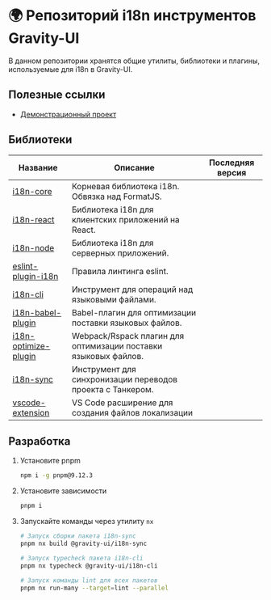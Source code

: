 # 🌍 Репозиторий i18n инструментов Gravity-UI

В данном репозитории хранятся общие утилиты, библиотеки и плагины, используемые для i18n в Gravity-UI.

## Полезные ссылки

- [Демонстрационный проект](./example/README.md)

## Библиотеки

| Название                                                    | Описание                                                         | Последняя версия                                                |
|-------------------------------------------------------------|------------------------------------------------------------------|----------------------------------------------------------------|
| [i18n-core](./packages/i18n-core/README.md)                 | Корневая библиотека i18n. Обвязка над FormatJS.                  |  |
| [i18n-react](./packages/i18n-react/README.md)               | Библиотека i18n для клиентских приложений на React.              |  |
| [i18n-node](./packages/i18n-node/README.md)                 | Библиотека i18n для серверных приложений.                        |  |
| [eslint-plugin-i18n](./packages/eslint-plugin-i18n/README.md) | Правила линтинга eslint.                                       |  |
| [i18n-cli](./packages/i18n-cli/README.md)                   | Инструмент для операций над языковыми файлами.                   |  |
| [i18n-babel-plugin](./packages/i18n-babel-plugin/README.md) | Babel-плагин для оптимизации поставки языковых файлов.           |  |
| [i18n-optimize-plugin](./packages/i18n-optimize-plugin/README.md) | Webpack/Rspack плагин для оптимизации поставки языковых файлов. |  |
| [i18n-sync](./packages/i18n-sync/README.md)                 | Инструмент для синхронизации переводов проекта с Танкером.       |  |
| [vscode-extension](./packages/vscode-extension/README.md) | VS Code расширение для создания файлов локализации | |

## Разработка

1. Установите pnpm

    ```bash
    npm i -g pnpm@9.12.3
    ```

1. Установите зависимости

    ```bash
    pnpm i
    ```

1. Запускайте команды через утилиту `nx`

    ```bash
    # Запуск сборки пакета i18n-sync
    pnpm nx build @gravity-ui/i18n-sync

    # Запуск typecheck пакета i18n-cli
    pnpm nx typecheck @gravity-ui/i18n-cli

    # Запуск команды lint для всех пакетов
    pnpm nx run-many --target=lint --parallel
    ```
